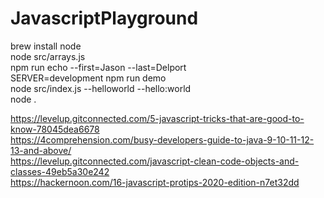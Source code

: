 # JavascriptPlayground

 
brew install node      
node src/arrays.js       
npm run echo --first=Jason --last=Delport      
SERVER=development npm run demo      
node src/index.js --helloworld --hello:world     
node .     

https://levelup.gitconnected.com/5-javascript-tricks-that-are-good-to-know-78045dea6678       
https://4comprehension.com/busy-developers-guide-to-java-9-10-11-12-13-and-above/      
https://levelup.gitconnected.com/javascript-clean-code-objects-and-classes-49eb5a30e242      
https://hackernoon.com/16-javascript-protips-2020-edition-n7et32dd    

